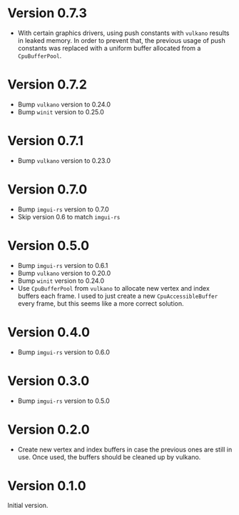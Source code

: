# Version 0.7.3

* With certain graphics drivers, using push constants with `vulkano` results in leaked memory. In order to prevent that, the previous usage of push constants was replaced with a uniform buffer allocated from a `CpuBufferPool`.

# Version 0.7.2

* Bump `vulkano` version to 0.24.0
* Bump `winit` version to 0.25.0

# Version 0.7.1

* Bump `vulkano` version to 0.23.0

# Version 0.7.0

* Bump `imgui-rs` version to 0.7.0
* Skip version 0.6 to match `imgui-rs`

# Version 0.5.0

* Bump `imgui-rs` version to 0.6.1
* Bump `vulkano` version to 0.20.0
* Bump `winit` version to 0.24.0
* Use `CpuBufferPool` from `vulkano` to allocate new vertex and index buffers each frame. I used to just create a new `CpuAccessibleBuffer` every frame, but this seems like a more correct solution.

# Version 0.4.0

* Bump `imgui-rs` version to 0.6.0

# Version 0.3.0

* Bump `imgui-rs` version to 0.5.0

# Version 0.2.0

* Create new vertex and index buffers in case the previous ones are still in use. Once used, the buffers should be cleaned up by vulkano.

# Version 0.1.0

Initial version.
